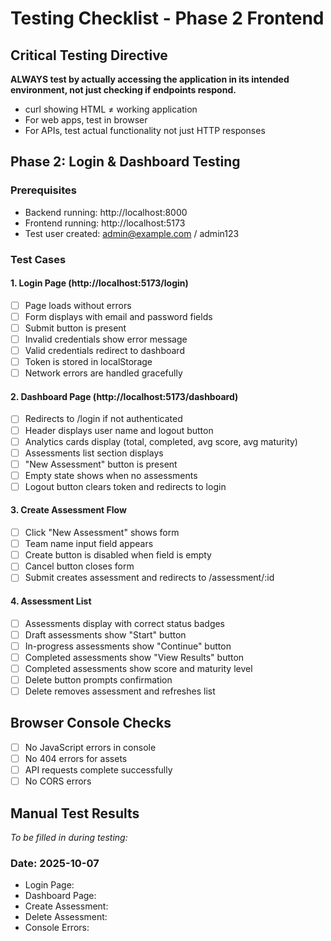# Testing Checklist - Phase 2 Frontend

## Critical Testing Directive
**ALWAYS test by actually accessing the application in its intended environment, not just checking if endpoints respond.**
- curl showing HTML ≠ working application
- For web apps, test in browser
- For APIs, test actual functionality not just HTTP responses

## Phase 2: Login & Dashboard Testing

### Prerequisites
- Backend running: http://localhost:8000
- Frontend running: http://localhost:5173
- Test user created: admin@example.com / admin123

### Test Cases

#### 1. Login Page (http://localhost:5173/login)
- [ ] Page loads without errors
- [ ] Form displays with email and password fields
- [ ] Submit button is present
- [ ] Invalid credentials show error message
- [ ] Valid credentials redirect to dashboard
- [ ] Token is stored in localStorage
- [ ] Network errors are handled gracefully

#### 2. Dashboard Page (http://localhost:5173/dashboard)
- [ ] Redirects to /login if not authenticated
- [ ] Header displays user name and logout button
- [ ] Analytics cards display (total, completed, avg score, avg maturity)
- [ ] Assessments list section displays
- [ ] "New Assessment" button is present
- [ ] Empty state shows when no assessments
- [ ] Logout button clears token and redirects to login

#### 3. Create Assessment Flow
- [ ] Click "New Assessment" shows form
- [ ] Team name input field appears
- [ ] Create button is disabled when field is empty
- [ ] Cancel button closes form
- [ ] Submit creates assessment and redirects to /assessment/:id

#### 4. Assessment List
- [ ] Assessments display with correct status badges
- [ ] Draft assessments show "Start" button
- [ ] In-progress assessments show "Continue" button
- [ ] Completed assessments show "View Results" button
- [ ] Completed assessments show score and maturity level
- [ ] Delete button prompts confirmation
- [ ] Delete removes assessment and refreshes list

## Browser Console Checks
- [ ] No JavaScript errors in console
- [ ] No 404 errors for assets
- [ ] API requests complete successfully
- [ ] No CORS errors

## Manual Test Results
*To be filled in during testing:*

### Date: 2025-10-07
- Login Page:
- Dashboard Page:
- Create Assessment:
- Delete Assessment:
- Console Errors:
